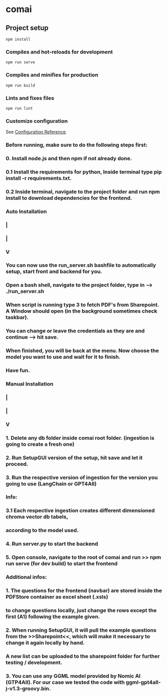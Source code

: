 # comai

## Project setup
```
npm install
```

### Compiles and hot-reloads for development
```
npm run serve
```

### Compiles and minifies for production
```
npm run build
```

### Lints and fixes files
```
npm run lint
```

### Customize configuration
See [Configuration Reference](https://cli.vuejs.org/config/).

### Before running, make sure to do the following steps first:
### 0. Install node.js and then npm if not already done. 
### 0.1 Install the requirements for python, Inside terminal type pip install -r requirements.txt.
### 0.2 Inside terminal, navigate to the project folder and run npm install to download dependencies for the frontend.

### Auto Installation
###      |
###      |
###      V


### You can now use the run_server.sh bashfile to automatically setup, start front and backend for you.
### Open a bash shell, navigate to the project folder, type in --> ./run_server.sh
### When script is running type 3 to fetch PDF's from Sharepoint. A Window should open (in the background sometimes check taskbar).
### You can change or leave the credentials as they are and continue --> hit save.
### When finished, you will be back at the menu. Now choose the model you want to use and wait for it to finish.
### Have fun.



### Manual Installation 
###         |
###         |
###         V

### 1. Delete any db folder inside comai root folder. (ingestion is going to create a fresh one)
### 2. Run SetupGUI version of the setup, hit save and let it proceed.
### 3. Run the respective version of ingestion for the version you going to use (LangChain or GPT4All)

### Info:
### 3.1 Each respective ingestion creates different dimensioned chroma vector db tabels, 
### according to the model used.

### 4. Run server.py to start the backend
### 5. Open console, navigate to the root of comai and run >>  npm run serve (for dev build) to start the frontend




### Additional infos:
### 1. The questions for the frontend (navbar) are stored inside the PDFStore container as excel sheet (.xsls)
### to change questions locally, just change the rows except the first (A1) following the example given.

### 2. When running SetupGUI, it will pull the example questions from the >>Sharepoint<<, which will make it necessary to change it again locally by hand.
### A new list can be uploaded to the sharepoint folder for further testing / development.

### 3. You can use any GGML model provided by Nomic AI (GTP4All). For our case we tested the code with ggml-gpt4all-j-v1.3-groovy.bin.




